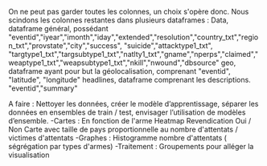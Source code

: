 On ne peut pas garder toutes les colonnes, un choix s'opère donc. 
Nous scindons les colonnes restantes dans plusieurs dataframes :
Data, dataframe général, possédant "eventid","iyear","imonth","iday","extended","resolution","country_txt","region_txt","provstate","city","success", "suicide","attacktype1_txt", "targtype1_txt","targsubtype1_txt","natlty1_txt","gname","nperps","claimed","weaptype1_txt","weapsubtype1_txt","nkill","nwound","dbsource"
geo, dataframe ayant pour but la géolocalisation, comprenant "eventid", "latitude", "longitude"
headlines, dataframe comprenant les descriptions. "eventid","summary"

A faire : Nettoyer les données, créer le modèle d’apprentissage, séparer les données en
ensembles de train / test, envisager l’utilisation de modèles d’ensemble.
-Cartes :
En fonction de l'arme
Heatmap
Revendication Oui / Non
Carte avec taille de pays proportionnelle au nombre d'attentats / victimes d'attentats
-Graphes :
Histogramme nombre d'attentats ( ségrégation par types d'armes)
-Traitement :
Groupements pour alléger la visualisation
